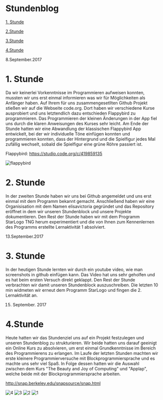# Stundenblog

[1. Stunde](#eins)

[2.Stunde](#zwei)

[3.Stunde](#drei)

[4.Stunde](#vier)

8.September.2017

# 1. Stunde<a name="eins"></a>
Da wir keinerlei Vorkenntnisse im Programmieren aufweisen konnten, mussten wir uns erst einmal informieren was wir für Möglichkeiten als Anfänger haben. Auf Ihrem für uns zusammengesetllten Github Projekt stießen wir auf die Webseite code.org. Dort haben wir verschiedene Kurse ausprobiert und uns letztendlich dazu entschieden Flappybird zu programmieren. Das Programmieren der kleinen Änderungen in der App fiel uns durch die klaren Anweisungen des Kurses sehr leicht. Am Ende der Stunde hatten wir eine Abwandlung der klassischen Flappybird App entwickelt, bei der wir individuelle Töne einfügen konnten und programmieren konnten, dass der Hintergrund und die Spielfigur jedes Mal zufällig wechselt, sobald die Spielfigur eine grüne Röhre passiert ist.

Flappybird: https://studio.code.org/c/419859135 

![flappybird](https://user-images.githubusercontent.com/31760498/30202228-f4dbc0a0-947d-11e7-9ca7-bfc7450957d4.png)

# 2. Stunde<a name="zwei"></a>
In der zweiten Stunde haben wir uns bei Github angemeldet und uns erst einmal mit dem Programm bekannt gemacht. Anschließend haben wir eine Organisisation mit dem Namen elisavictoria gegründet und das Repository eröffnet in dem wir unseren Stundenblock und unsere Projekte dokumentieren. Den Rest der Stunde haben wir mit dem Programm StarLogo TNG herum experimentiert und die von Ihnen zum Kennenlernen des Programms erstellte Lernaktivität 1 absolviert.

13.September.2017

# 3. Stunde<a name="drei"></a>
In der heutigen Stunde lernten wir durch ein youtube video, wie man screenshots in github einfügen kann. Das Video hat uns sehr geholfen und es hat beim ersten Versuch direkt geklappt. Den Rest der Stunde verbrachten wir damit unseren Stundenblock auszuschreiben. Die letzten 10 min widmeten wir erneut dem Programm StarLogo und fingen die 2. Lernaktivität an.


15. September. 2017

# 4.Stunde<a name="vier"></a>

Heute hatten wir das Stundenziel uns auf ein Projekt festzulegen und unseren Stundenblog zu strukturieren. Wir beide hatten uns darauf geeinigt ein Online Kurs zu absolvieren, um erst einmal Grundkenntnisse im Bereich des Programmierens zu erlangen. Im Laufe der letzten Stunden machten wir erste kleinere Programmierversuche mit Blockprogrammiersprache und es machte uns sehr viel Spaß. In  Folge dessen hatten wir die Auswahl zwischen dem Kurs "The Beauty and Joy of Computing" und "Applap", welche beide mit der Blockprogrammiersprache arbeiten.

http://snap.berkeley.edu/snapsource/snap.html




![4](https://user-images.githubusercontent.com/31760498/30473087-58e5aab2-99ff-11e7-802a-68d22d91e3cb.png)
![3](https://user-images.githubusercontent.com/31760498/30473089-5905a254-99ff-11e7-862c-d10e902d4d5c.png)
![2](https://user-images.githubusercontent.com/31760498/30473088-59024d3e-99ff-11e7-9bf6-172a6c2751d3.png)
![1](https://user-images.githubusercontent.com/31760498/30473090-59060e06-99ff-11e7-8997-a9bf30d6a8bc.png)
